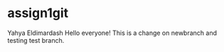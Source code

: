 # assign1git
Yahya Eldimardash
Hello everyone!
This is a change on newbranch and testing test branch.
